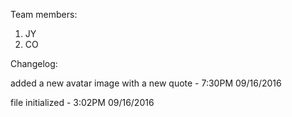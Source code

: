 Team members:
1. JY
2. CO

Changelog:

added a new avatar image with a new quote - 7:30PM 09/16/2016

file initialized - 3:02PM 09/16/2016
